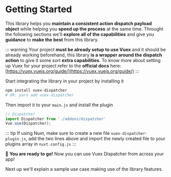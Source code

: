 # Getting Started

This library helps you **maintain a consistent action dispatch payload object** while helping you **speed up the process** at the same time. Throught the following sections we'll **explore all of the capabilities** and give you **guidance** to **make the best** from this library.

::: warning 
Your project **must be already setup to use Vuex** and it should be already working beforehand, this library **is a wrapper around the dispatch action** to give it some sort **extra capabilities**. To know more about setting up Vuex for your project refer to the **official docs** here: [https://vuex.vuejs.org/guide/](https://vuex.vuejs.org/guide/)
:::

Start integrating the library in your project by installing it

```bash
npm install vuex-dispatcher
# OR: yarn add vuex-dispatcher 
```

Then import it to your `main.js` and install the plugin

```js
// Dispatcher
import Dispatcher from './addons/dispatcher'
Vue.use(Dispatcher);
```

::: tip
If using Nuxt, make sure to create a new file `vuex-dispatcher-plugin.js`, add the two lines above and import the newly created file to your plugins array in `nuxt.config.js`
:::

🌈 **You are ready to go!** Now you can use Vuex Dispatcher from across your app!

Next up we'll explain a sample use case making use of the library features.
